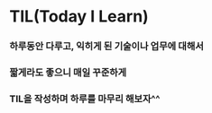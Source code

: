 # TIL(Today I Learn)
### 하루동안 다루고, 익히게 된 기술이나 업무에 대해서<br>
### 짧게라도 좋으니 매일 꾸준하게<br>
### TIL을 작성하며 하루를 마무리 해보자^^
